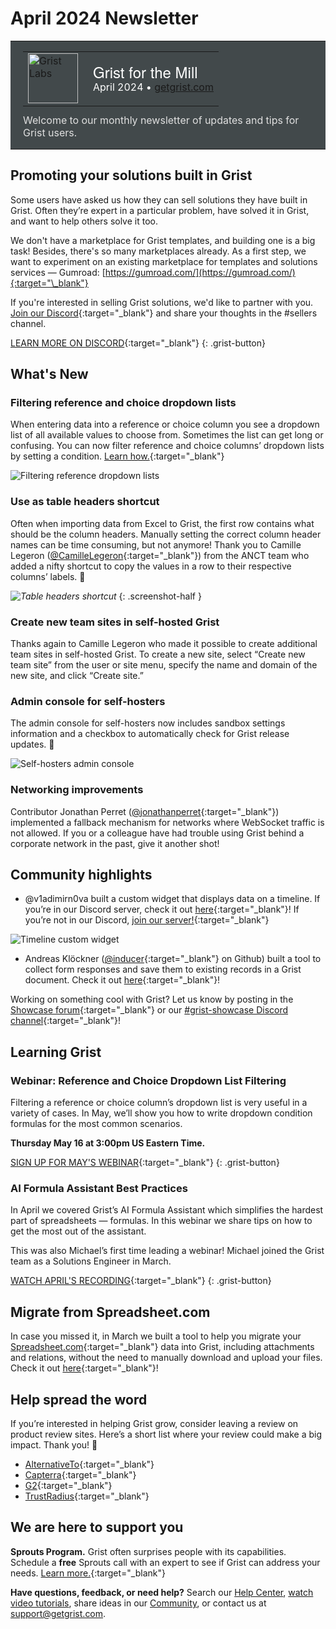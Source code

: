 # April 2024 Newsletter

<style>
  /* restore some poorly overridden defaults */
  .newsletter-header .table {
    background-color: initial;
    border: initial;
  }
  .newsletter-header .table > tbody > tr > td {
    padding: initial;
    border: initial;
    vertical-align: initial;
  }
  .newsletter-header img.header-img {
    padding: initial;
    max-width: initial;
    display: initial;
    padding: initial;
    line-height: initial;
    background-color: initial;
    border: initial;
    border-radius: initial;
    margin: initial;
  }

  /* copy newsletter styles, with a prefix for sufficient specificity */
  .newsletter-header .header {
    border: none;
    padding: 0;
    margin: 0;
  }
  .newsletter-header table > tbody > tr > td.header-image {
    width: 80px;
    padding-right: 16px;
  }
  .newsletter-header table > tbody > tr > td.header-text {
    background-color: #42494B;
    padding: 16px 20px;
  }
  .newsletter-header table.header-top {
    border: none;
    padding: 0;
    margin: 0;
    width: 100%;
  }
  .header-title {
    font-family: Helvetica Neue, Helvetica, Arial, sans-serif;
    font-size: 24px;
    line-height: 28px;
    color: #FFFFFF;
  }
  .header-month {
    color: #FFFFFF;
  }
  .header-welcome {
    margin-top: 12px;
    color: #FFFFFF;
  }
  .newsletter-summary {
    background-color: #e3fff5;
    margin: 0;
    padding: 10px;
  }
  .newsletter-summary-header {
    text-align: center;
    padding-bottom: 10px;
    border-bottom: 1px solid lightgrey;
  }
  .newsletter-summary ul {
    padding-left: 20px;
  }
  .newsletter-summary li {
    margin-bottom: 10px;
  }
  .newsletter-summary li p {
    margin: 0px
  }
</style>
<div class="newsletter-header">
<table class="header" cellpadding="0" cellspacing="0" border="0"><tr>
  <td class="header-text">
    <table class="header-top"><tr>
      <td class="header-image">
        <a href="https://www.getgrist.com">
          <img class="header-img" src="/images/newsletters/grist-labs.png" width="80" height="80" alt="Grist Labs" border="0">
        </a>
      </td>
      <td class="header-top-text">
        <div class="header-title">Grist for the Mill</div>
        <div class="header-month">April 2024
          &#8226; <a href="https://www.getgrist.com/">getgrist.com</a></div>
      </td>
    </tr></table>
    <div class="header-welcome" style="color: #e0e0e0;">
      Welcome to our monthly newsletter of updates and tips for Grist users.
    </div>
  </td>
</tr></table>
</div>

## Promoting your solutions built in Grist

Some users have asked us how they can sell solutions they have built in Grist. Often they’re expert in a particular problem, have solved it in Grist, and want to help others solve it too.

We don't have a marketplace for Grist templates, and building one is a big task! Besides, there's so many marketplaces already. As a first step, we want to experiment on an existing marketplace for templates and solutions services — Gumroad: [https://gumroad.com/](https://gumroad.com/){:target="\_blank"}

If you're interested in selling Grist solutions, we'd like to partner with you. [Join our Discord](https://discord.gg/MYKpYQ3fbP){:target="\_blank"} and share your thoughts in the #sellers channel.

[LEARN MORE ON DISCORD](https://discord.gg/MYKpYQ3fbP){:target="\_blank"}
{: .grist-button}

## What's New

### Filtering reference and choice dropdown lists

When entering data into a reference or choice column you see a dropdown list of all available values to choose from. Sometimes the list can get long or confusing. You can now filter reference and choice columns’ dropdown lists by setting a condition. [Learn how.](https://support.getgrist.com/col-refs/#filtering-reference-choices-in-dropdown){:target="\_blank"}

![Filtering reference dropdown lists](../images/newsletters/2024-04/reference-list-filtering.png)

### Use as table headers shortcut

Often when importing data from Excel to Grist, the first row contains what should be the column headers. Manually setting the correct column header names can be time consuming, but not anymore! Thank you to Camille Legeron ([@CamilleLegeron](https://github.com/CamilleLegeron){:target="\_blank"}) from the ANCT team who added a nifty shortcut to copy the values in a row to their respective columns’ labels. 🤩

*![Table headers shortcut](../images/newsletters/2024-04/table-headers-shortcut.png)*
{: .screenshot-half }

### Create new team sites in self-hosted Grist

Thanks again to Camille Legeron who made it possible to create additional team sites in self-hosted Grist. To create a new site, select “Create new team site” from the user or site menu, specify the name and domain of the new site, and click “Create site.”

### Admin console for self-hosters

The admin console for self-hosters now includes sandbox settings information and a checkbox to automatically check for Grist release updates. 🎉

![Self-hosters admin console](../images/newsletters/2024-04/admin-console.png)

### Networking improvements

Contributor Jonathan Perret ([@jonathanperret](https://github.com/jonathanperret){:target="\_blank"}) implemented a fallback mechanism for networks where WebSocket traffic is not allowed. If you or a colleague have had trouble using Grist behind a corporate network in the past, give it another shot!

## Community highlights

* @v1adimirn0va built a custom widget that displays data on a timeline. If you’re in our Discord server, check it out [here](https://discord.com/channels/1176642613022044301/1176646309223075860/1233770982955684063){:target="\_blank"}!
If you’re not in our Discord, [join our server!](https://discord.gg/MYKpYQ3fbP){:target="\_blank"}

![Timeline custom widget](../images/newsletters/2024-04/timeline-widget.png)

* Andreas Klöckner ([@inducer](https://github.com/inducer){:target="\_blank"} on Github) built a tool to collect form responses and save them to existing records in a Grist document. Check it out [here](https://community.getgrist.com/t/grist-fill-form-fill-forms-with-existing-rows/4678/1){:target="\_blank"}!

Working on something cool with Grist? Let us know by posting in the [Showcase forum](https://community.getgrist.com/c/showcase/8){:target="\_blank"} or our [#grist-showcase Discord channel](https://discord.gg/MYKpYQ3fbP){:target="\_blank"}!

## Learning Grist

### Webinar: Reference and Choice Dropdown List Filtering

Filtering a reference or choice column’s dropdown list is very useful in a variety of cases. In May, we’ll show you how to write dropdown condition formulas for the most common scenarios.

**Thursday May 16 at 3:00pm US Eastern Time.**

[SIGN UP FOR MAY'S WEBINAR](https://www.getgrist.com/webinars/reference-filtering-grist-webinar/?utm_source=support-newsletter&utm_medium=internal&utm_campaign=build-webinar&utm_term=may-2024){:target="\_blank"}
{: .grist-button}

### AI Formula Assistant Best Practices

In April we covered Grist’s AI Formula Assistant which simplifies the hardest part of spreadsheets — formulas. In this webinar we share tips on how to get the most out of the assistant.

This was also Michael’s first time leading a webinar! Michael joined the Grist team as a Solutions Engineer in March. 

[WATCH APRIL'S RECORDING](https://www.getgrist.com/webinars/ai-formula-assistant-best-practices/){:target="\_blank"}
{: .grist-button}

## Migrate from Spreadsheet.com

In case you missed it, in March we built a tool to help you migrate your [Spreadsheet.com](https://www.spreadsheet.com/){:target="\_blank"} data into Grist, including attachments and relations, without the need to manually download and upload your files. Check it out [here](https://public.getgrist.com/qYMSk6bdsLF6/Migrate-from-Spreadsheetcom/){:target="\_blank"}!

## Help spread the word
If you’re interested in helping Grist grow, consider leaving a review on product review sites. Here’s a short list where your review could make a big impact. Thank you! 🙏

* [AlternativeTo](https://alternativeto.net/software/grist/about/){:target="\_blank"}
* [Capterra](https://www.capterra.com/p/232821/Grist/){:target="\_blank"}
* [G2](https://www.g2.com/products/grist){:target="\_blank"}
* [TrustRadius](https://www.trustradius.com/products/grist/){:target="\_blank"}

## We are here to support you

**Sprouts Program.** Grist often surprises people with its capabilities. Schedule a **free** Sprouts call with an expert to see if Grist can address your needs. [Learn more.](https://www.getgrist.com/sprouts-program/){:target="\_blank"}

**Have questions, feedback, or need help?** Search our [Help Center](../index.md), [watch video
tutorials](https://www.youtube.com/channel/UCx0ioQrrC-bIrkmZ7ZULr0g/playlists), share ideas in our
[Community](https://community.getgrist.com), or contact us at <support@getgrist.com>.